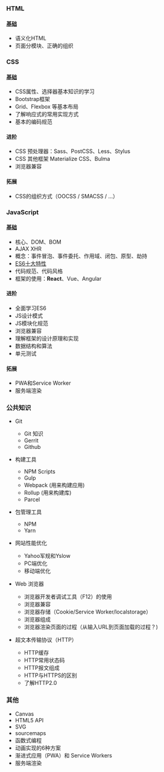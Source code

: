 ### HTML
#### [ 基础](curated-tutorial/basic-html.md)
+ 语义化HTML
+ 页面分模块、正确的组织

### CSS
#### [基础](curated-tutorial/basic-css.md)
+ CSS属性、选择器基本知识的学习
+ Bootstrap框架
+ Grid、Flexbox 等基本布局
+ 了解响应式的常用实现方式
+ 基本的编码规范

#### 进阶

+ CSS 预处理器：Sass、PostCSS、Less、Stylus
+ CSS 其他框架 Materialize CSS、Bulma
+ 浏览器兼容

#### 拓展

+ CSS的组织方式（OOCSS / SMACSS / ...）

### JavaScript

#### [基础](curated-tutorial/basic-javascript.md)

+ 核心、DOM、BOM
+ AJAX XHR
+ 概念：事件冒泡、事件委托、作用域、闭包、原型、劫持
+ [ES6十大特性](http://www.alloyteam.com/2016/03/es6-front-end-developers-will-have-to-know-the-top-ten-properties/)
+ 代码规范、代码风格
+ 框架的使用：**React**、Vue、Angular

#### 进阶

+ 全面学习ES6
+ JS设计模式
+ JS模块化规范
+ 浏览器兼容
+ 理解框架的设计原理和实现
+ 数据结构和算法
+ 单元测试

#### 拓展
+ PWA和Service Worker
+ 服务端渲染

### 公共知识
+ Git
    + Git 知识
    + Gerrit
    + Github

+ 构建工具
    + NPM Scripts
    + Gulp
    + Webpack (用来构建应用)
    + Rollup (用来构建库)
    + Parcel
    
+ 包管理工具
    + NPM
    + Yarn
    
+ 网站性能优化
    + Yahoo军规和Yslow
    + PC端优化
    + 移动端优化

+ Web 浏览器
    + 浏览器开发者调试工具（F12）的使用
    + 浏览器兼容
    + 浏览器存储（Cookie/Service Worker/localstorage）
    + 浏览器组成
    + 浏览器渲染页面的过程（从输入URL到页面加载的过程？)
    
+ 超文本传输协议（HTTP）
    + HTTP缓存
    + HTTP常用状态码
    + HTTP报文组成
    + HTTP与HTTPS的区别
    + 了解HTTP2.0

### 其他

+ Canvas
+ HTML5 API
+ SVG
+ sourcemaps
+ 函数式编程
+ 动画实现的6种方案
+ 渐进式应用（PWA）和 Service Workers
+ 服务端渲染
